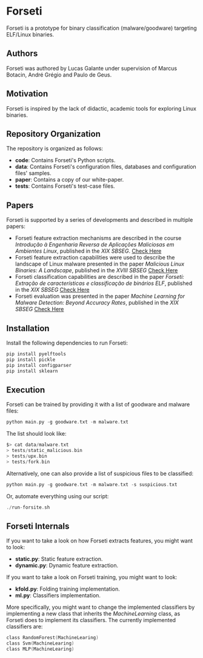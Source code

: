 # Forseti

Forseti is a prototype for binary classification (malware/goodware) targeting ELF/Linux binaries.

## Authors

Forseti was authored by Lucas Galante under supervision of Marcus Botacin, André Grégio and Paulo de Geus.

## Motivation

Forseti is inspired by the lack of didactic, academic tools for exploring Linux binaries.

## Repository Organization

The repository is organized as follows:

* **code**: Contains Forseti's Python scripts.
* **data**: Contains Forseti's configuration files, databases and configuration files' samples.
* **paper**: Contains a copy of our white-paper.
* **tests**: Contains Forseti's test-case files.

## Papers

Forseti is supported by a series of developments and described in multiple papers:

* Forseti feature extraction mechanisms are described in the course *Introdução à Engenharia Reversa de Aplicações Maliciosas em Ambientes Linux*, published in the *XIX SBSEG*. [Check Here](https://github.com/marcusbotacin/Malware.Reverse.Intro/blob/master/SBSEG/curso.pdf)
* Forseti feature extraction capabilities were used to describe the landscape of Linux malware presented in the paper *Malicious Linux Binaries: A Landscape*, published in the *XVIII SBSEG* [Check Here](https://github.com/marcusbotacin/Linux.Malware/blob/master/paper.pdf)
* Forseti classification capabilities are described in the paper *Forseti: Extração de características e classificação de binários ELF*, published in the *XIX SBSEG* [Check Here](paper/forseti.pdf)
* Forseti evaluation was presented in the paper *Machine Learning for Malware Detection: Beyond Accuracy Rates*, published in the *XIX SBSEG* [Check Here](paper/classifier.pdf)

## Installation

Install the following dependencies to run Forseti:

```C
pip install pyelftools
pip install pickle
pip install configparser
pip install sklearn
```

## Execution

Forseti can be trained by providing it with a list of goodware and malware files:

```C
python main.py -g goodware.txt -m malware.txt
```

The list should look like:
```C
$> cat data/malware.txt 
> tests/static_malicious.bin
> tests/upx.bin
> tests/fork.bin
```

Alternatively, one can also provide a list of suspicious files to be classified:

```C
python main.py -g goodware.txt -m malware.txt -s suspicious.txt
```

Or, automate everything using our script:
```C
./run-forsite.sh
```

## Forseti Internals

If you want to take a look on how Forseti extracts features, you might want to look:

* **static.py**: Static feature extraction.
* **dynamic.py**: Dynamic feature extraction.

If you want to take a look on Forseti training, you might want to look:

* **kfold.py**: Folding training implementation.
* **ml.py**: Classifiers implementation.

More specifically, you might want to change the implemented classifiers by implementing a new class that inherits the *MachineLearning* class, as Forseti does to implement its classifiers. The currently implemented classifiers are:

```C
class RandomForest(MachineLearing)
class Svm(MachineLearing)
class MLP(MachineLearing)
```
